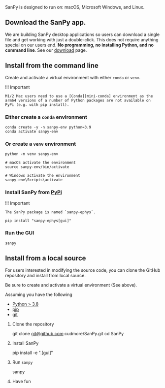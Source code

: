 SanPy is designed to run on: macOS, Microsoft Windows, and Linux.

## Download the SanPy app.

We are building SanPy desktop applications so users can download a single file and get working with just a double-click. This does not require anything special on our users end. **No programming, no installing Python, and no command line**. See our [download](../download) page.

## Install from the command line

Create and activate a virtual environment with either `conda` or `venv`.

!!! Important

    M1/2 Mac users need to use a [Conda][mini-conda] environment as the arm64 versions of a number of Python packages are not available on PyPi (e.g. with pip install).

[mini-conda]: https://docs.conda.io/en/latest/miniconda.html

### Either create a `conda` environment

    conda create -y -n sanpy-env python=3.9
    conda activate sanpy-env

### Or create a `venv` environment

    python -m venv sanpy-env
    
    # macOS activate the environment
    source sanpy-env/bin/activate

    # Windows activate the environment
    sanpy-env\Scripts\activate

### Install SanPy from [PyPi](https://pypi.org/project/sanpy-ephys/)

!!! Important

    The SanPy package is named `sanpy-ephys`.

```
pip install "sanpy-ephys[gui]"
```

### Run the GUI

    sanpy

## Install from a local source

For users interested in modifying the source code, you can clone the GitHub repository and install from local source.

Be sure to create and activate a virtual environment (See above).

Assuming you have the following

 - [Python > 3.8][python3]
 - [pip][pip]
 - [git][git]

[python3]: https://www.python.org/downloads/
[pip]: https://pip.pypa.io/en/stable/
[git]: https://git-scm.com/book/en/v2/Getting-Started-Installing-Git

1) Clone the repository

    git clone git@github.com:cudmore/SanPy.git
    cd SanPy

2) Install SanPy

    pip install -e ".[gui]"

4) Run `sanpy`

    sanpy

5) Have fun